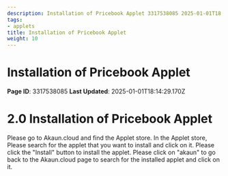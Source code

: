 ```yaml
---
description: Installation of Pricebook Applet 3317538085 2025-01-01T18:14:29.
tags:
- applets
title: Installation of Pricebook Applet
weight: 10
---
```


# Installation of Pricebook Applet
**Page ID**: 3317538085
**Last Updated**: 2025-01-01T18:14:29.170Z
# 2.0 Installation of Pricebook Applet
Please go to Akaun.cloud and find the Applet store.
In the Applet store, Please search for the applet that you want to install and click on it.
Please click the "Install" button to install the applet.
Please click on "akaun" to go back to the Akaun.cloud page to search for the installed applet and click on it.